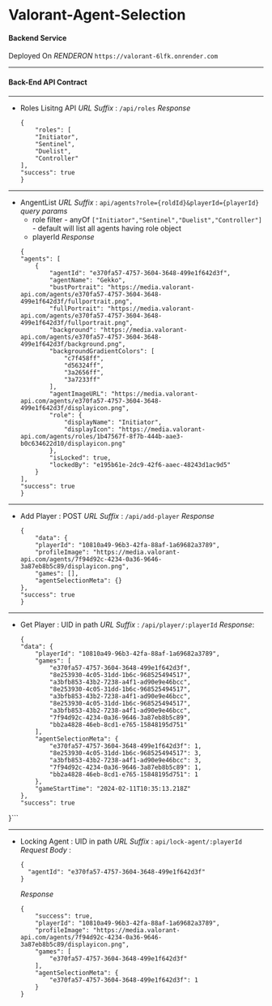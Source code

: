 # Valorant-Agent-Selection

#### Backend Service 
Deployed On *RENDERON*
`https://valorant-6lfk.onrender.com`

----
#### Back-End API Contract
----
* Roles Lisitng API
  *URL Suffix* : `/api/roles`
  *Response* 
    ```
    {
        "roles": [
        "Initiator",
        "Sentinel",
        "Duelist",
        "Controller"
    ],
    "success": true
    }
    ```
-----
* AngentList
   *URL Suffix* : `api/agents?role={roldId}&playerId={playerId}`
   *query params*
    - role filter
          - anyOf  `["Initiator","Sentinel","Duelist","Controller"]`
          - default will list all agents having role object
    - playerId
   *Response*
    ```
    {
    "agents": [
        {
            "agentId": "e370fa57-4757-3604-3648-499e1f642d3f",
            "agentName": "Gekko",
            "bustPortrait": "https://media.valorant-api.com/agents/e370fa57-4757-3604-3648-499e1f642d3f/fullportrait.png",
            "fullPortrait": "https://media.valorant-api.com/agents/e370fa57-4757-3604-3648-499e1f642d3f/fullportrait.png",
            "background": "https://media.valorant-api.com/agents/e370fa57-4757-3604-3648-499e1f642d3f/background.png",
            "backgroundGradientColors": [
                "c7f458ff",
                "d56324ff",
                "3a2656ff",
                "3a7233ff"
            ],
            "agentImageURL": "https://media.valorant-api.com/agents/e370fa57-4757-3604-3648-499e1f642d3f/displayicon.png",
            "role": {
                "displayName": "Initiator",
                "displayIcon": "https://media.valorant-api.com/agents/roles/1b47567f-8f7b-444b-aae3-b0c634622d10/displayicon.png"
            },
            "isLocked": true,
            "lockedBy": "e195b61e-2dc9-42f6-aaec-48243d1ac9d5"
        }
    ],
    "success": true
    }
    ```

-----
* Add Player : POST
    *URL Suffix* : `/api/add-player`
    *Response*
    ```
    {
        "data": {
        "playerId": "10810a49-96b3-42fa-88af-1a69682a3789",
        "profileImage": "https://media.valorant-api.com/agents/7f94d92c-4234-0a36-9646-3a87eb8b5c89/displayicon.png",
        "games": [],
        "agentSelectionMeta": {}
    },
    "success": true
    }
    ```

----

* Get Player : UID in path
  *URL Suffix* : `/api/player/:playerId` 
  *Response*: 
    ```
    {
    "data": {
        "playerId": "10810a49-96b3-42fa-88af-1a69682a3789",
        "games": [
            "e370fa57-4757-3604-3648-499e1f642d3f",
            "8e253930-4c05-31dd-1b6c-968525494517",
            "a3bfb853-43b2-7238-a4f1-ad90e9e46bcc",
            "8e253930-4c05-31dd-1b6c-968525494517",
            "a3bfb853-43b2-7238-a4f1-ad90e9e46bcc",
            "8e253930-4c05-31dd-1b6c-968525494517",
            "a3bfb853-43b2-7238-a4f1-ad90e9e46bcc",
            "7f94d92c-4234-0a36-9646-3a87eb8b5c89",
            "bb2a4828-46eb-8cd1-e765-15848195d751"
        ],
        "agentSelectionMeta": {
            "e370fa57-4757-3604-3648-499e1f642d3f": 1,
            "8e253930-4c05-31dd-1b6c-968525494517": 3,
            "a3bfb853-43b2-7238-a4f1-ad90e9e46bcc": 3,
            "7f94d92c-4234-0a36-9646-3a87eb8b5c89": 1,
            "bb2a4828-46eb-8cd1-e765-15848195d751": 1
        },
        "gameStartTime": "2024-02-11T10:35:13.218Z"
    },
    "success": true
}```


-----
* Locking Agent : UID in path
  *URL Suffix* : `api/lock-agent/:playerId`
  *Request Body* : 
  ```
  {
    "agentId": "e370fa57-4757-3604-3648-499e1f642d3f"
  }
  ```

  *Response*
    ```
    {
        "success": true,
        "playerId": "10810a49-96b3-42fa-88af-1a69682a3789",
        "profileImage": "https://media.valorant-api.com/agents/7f94d92c-4234-0a36-9646-3a87eb8b5c89/displayicon.png",
        "games": [
            "e370fa57-4757-3604-3648-499e1f642d3f"
        ],
        "agentSelectionMeta": {
            "e370fa57-4757-3604-3648-499e1f642d3f": 1
        }
    }
    ```


